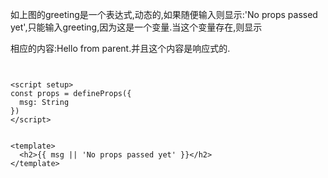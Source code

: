 <script setup>
import { ref } from 'vue'
import ChildComp from './ChildComp.vue'
const greeting = ref('Hello from parent')
</script>

<template>
  <ChildComp :msg='greeting' />
</template>

如上图的greeting是一个表达式,动态的,如果随便输入则显示:'No props passed yet',只能输入greeting,因为这是一个变量.当这个变量存在,则显示

相应的内容:Hello from parent.并且这个内容是响应式的.

```


<script setup>
const props = defineProps({
  msg: String
})
</script>


<template>
  <h2>{{ msg || 'No props passed yet' }}</h2>
</template>


```

